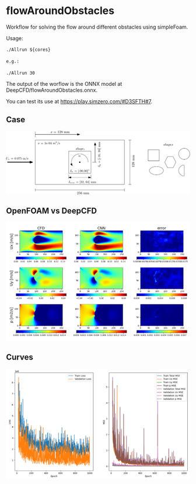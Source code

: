# flowAroundObstacles

Workflow for solving the flow around different obstacles using simpleFoam.

Usage:

```
./Allrun ${cores}

e.g.:

./Allrun 30
```

The output of the worflow is the ONNX model at DeepCFD/flowAroundObstacles.onnx.

You can test its use at https://play.simzero.com/#D3SFTH#7.

## Case

![Scheme](imgs/scheme.png)

## OpenFOAM vs DeepCFD

![Data](imgs/data.png)

## Curves

![Curves](imgs/curves.png)
